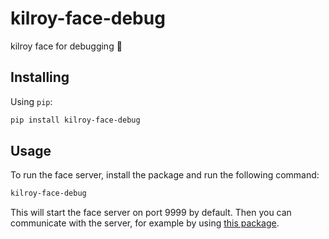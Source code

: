 # kilroy-face-debug

kilroy face for debugging 🧪

## Installing

Using `pip`:

```sh
pip install kilroy-face-debug
```

## Usage

To run the face server, install the package and run the following command:

```sh
kilroy-face-debug
```

This will start the face server on port 9999 by default.
Then you can communicate with the server, for example by using
[this package](https://github.com/kilroybot/kilroy-face-client-py-sdk).
